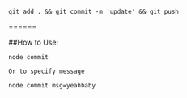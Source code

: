 ```
git add . && git commit -m 'update' && git push
```
======

##How to Use:

```
node commit

Or to specify message

node commit msg=yeahbaby
```

